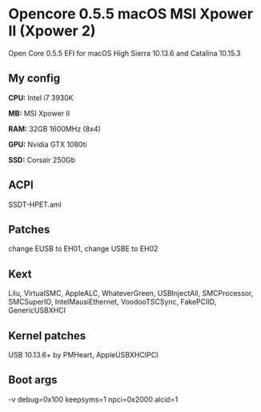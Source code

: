 # Opencore 0.5.5 macOS MSI Xpower II (Xpower 2)

Open Core 0.5.5 EFI for macOS High Sierra 10.13.6 and Catalina 10.15.3

## My config

**CPU:** Intel i7 3930K

**MB:** MSI Xpower II

**RAM:** 32GB 1600MHz (8x4)

**GPU:** Nvidia GTX 1080ti

**SSD:** Corsair 250Gb

## ACPI
SSDT-HPET.aml

## Patches
change EUSB to EH01, change USBE to EH02

## Kext
Lilu, VirtualSMC, AppleALC, WhateverGreen, USBInjectAll, SMCProcessor, SMCSuperIO, IntelMausiEthernet, VoodooTSCSync, FakePCIID, GenericUSBXHCI

## Kernel patches
USB 10.13.6+ by PMHeart, AppleUSBXHCIPCI

## Boot args
-v debug=0x100 keepsyms=1 npci=0x2000 alcid=1
